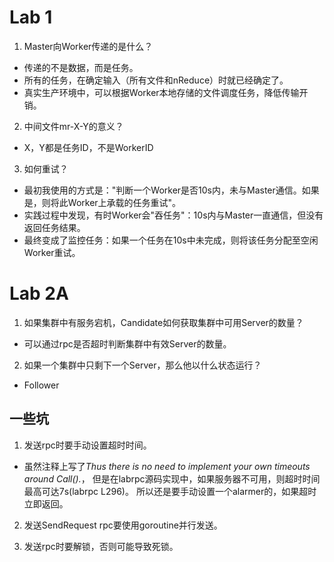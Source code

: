 # Lab 1
1. Master向Worker传递的是什么？
* 传递的不是数据，而是任务。
* 所有的任务，在确定输入（所有文件和nReduce）时就已经确定了。
* 真实生产环境中，可以根据Worker本地存储的文件调度任务，降低传输开销。

2. 中间文件mr-X-Y的意义？
* X，Y都是任务ID，不是WorkerID

3. 如何重试？
* 最初我使用的方式是："判断一个Worker是否10s内，未与Master通信。如果是，则将此Worker上承载的任务重试"。
* 实践过程中发现，有时Worker会"吞任务"：10s内与Master一直通信，但没有返回任务结果。
* 最终变成了监控任务：如果一个任务在10s中未完成，则将该任务分配至空闲Worker重试。

# Lab 2A

1. 如果集群中有服务宕机，Candidate如何获取集群中可用Server的数量？
* 可以通过rpc是否超时判断集群中有效Server的数量。

2. 如果一个集群中只剩下一个Server，那么他以什么状态运行？
* Follower

## 一些坑

1. 发送rpc时要手动设置超时时间。
* 虽然注释上写了*Thus there is no need to implement your own timeouts around Call().*，
但是在labrpc源码实现中，如果服务器不可用，则超时时间最高可达7s(labrpc L296)。
所以还是要手动设置一个alarmer的，如果超时立即返回。

2. 发送SendRequest rpc要使用goroutine并行发送。

3. 发送rpc时要解锁，否则可能导致死锁。